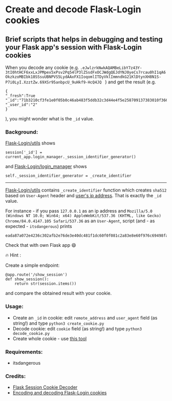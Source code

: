 # Create and decode Flask-Login cookies
## Brief scripts that helps in debugging and testing your Flask app's session with Flask-Login cookies

When you decode any cookie (e.g.
`.eJwlzrkNwkAQAMBeLibY7z43Y-3tI0htHCF6xxLxJPMpex5xPsv2Pq54lP3lZSsdFxOCJWdgQEJdYNJ0yeCs7rcau0hI1qA6OkzkzoMBIbk18SSsuUBNPVS5LydAAxFX1IoqomlITDyVklImmndkG21KlDtynXH8N1S-P7i0LyI.XzztZw.69XSr95anbpcU_9uHkf9-HcQ4JQ
`
) 
and get the result (e.g. 
```
{
"_fresh":True
"_id":"71b3210cf3fe1e0f05b0c46ab483f5ddb32c3d44e4f5e258709137383010f3664df215fb0acadeaa37bd201c044da1a51a44afc123239a2f2f491cd713c8694e",
"_user_id":"2"
}
```
), you might wonder what is the `_id` value.

### Background:
[Flask-Login/utils](https://github.com/maxcountryman/flask-login/blob/c073d3bdeceb2a9c280c421f57c9770ffd9f183a/flask_login/utils.py#L175) shows
```
session['_id'] = current_app.login_manager._session_identifier_generator()
```
and 
[Flask-Login/login_manager](https://github.com/maxcountryman/flask-login/blob/c073d3bdeceb2a9c280c421f57c9770ffd9f183a/flask_login/login_manager.py#L91) shows
```
self._session_identifier_generator = _create_identifier
```
---
[Flask-Login/utils](https://github.com/maxcountryman/flask-login/blob/c073d3bdeceb2a9c280c421f57c9770ffd9f183a/flask_login/utils.py#L369) contains `_create_identifier` function which creates `sha512` based on `User-Agent` header and [user's ip address](https://github.com/maxcountryman/flask-login/blob/c073d3bdeceb2a9c280c421f57c9770ffd9f183a/flask_login/utils.py#L360). That is exactly the `_id` value.

For instance - if you pass `127.0.0.1` as an ip address and `Mozilla/5.0 (Windows NT 10.0; Win64; x64) AppleWebKit/537.36 (KHTML, like Gecko) Chrome/84.0.4147.105 Safari/537.36` as an `User-Agent`, script (and - as expected - `itsdangerous`) prints
```
eada87a072e4236c302afb2e76de3e40dc481f1dc60f0f081c2a83e8e60f976c69498fa934dce6e8b19650c2d367e64478b2dfccf4c7a025ec295ca6b2460a74
```

Check that with own Flask app 😄

🔥 Hint : 

Create a simple endpoint:
```
@app.route('/show_session')
def show_session():
    return str(session.items())
```
and compare the obtained result with your cookie.

### Usage:
* Create an `_id` in cookie: edit `remote_address` and `user_agent` field (as string!) and type `python3 create_cookie.py`
* Decode cookie: edit `cookie` field (as string!) and type `python3 decode_cookie.py`
* Create whole cookie - use [this tool](https://gist.github.com/aescalana/7e0bc39b95baa334074707f73bc64bfe)

### Requirements:
* itsdangerous

### Credits:
* [Flask Session Cookie Decoder](https://www.kirsle.net/wizards/flask-session.cgi)
* [Encoding and decoding Flask-Login cookies](https://gist.github.com/aescalana/7e0bc39b95baa334074707f73bc64bfe)